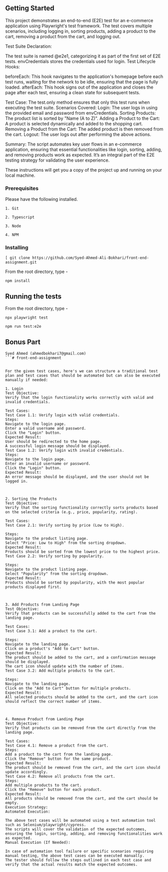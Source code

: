 
## Getting Started

This project demonstrates an end-to-end (E2E) test for an e-commerce application using Playwright's test framework. The test covers multiple scenarios, including logging in, sorting products, adding a product to the cart, removing a product from the cart, and logging out.

Test Suite Declaration:

The test suite is named @e2e1, categorizing it as part of the first set of E2E tests.
envCredentials stores the credentials used for login.
Test Lifecycle Hooks:

beforeEach: This hook navigates to the application's homepage before each test runs, waiting for the network to be idle, ensuring that the page is fully loaded.
afterEach: This hook signs out of the application and closes the page after each test, ensuring a clean state for subsequent tests.

Test Case:
The test.only method ensures that only this test runs when executing the test suite.
Scenarios Covered:
Login: The user logs in using the provided email and password from envCredentials.
Sorting Products: The product list is sorted by "Name (A to Z)".
Adding a Product to the Cart: A product is selected dynamically and added to the shopping cart.
Removing a Product from the Cart: The added product is then removed from the cart.
Logout: The user logs out after performing the above actions.

Summary:
The script automates key user flows in an e-commerce application, ensuring that essential functionalities like login, sorting, adding, and removing products work as expected. It’s an integral part of the E2E testing strategy for validating the user experience.


These instructions will get you a copy of the project up and running on your local machine.

### Prerequisites

Please have the following installed.

```
1. Git

2. Typescript

3. Node

4. NPM
```

### Installing

```
[ git clone https://github.com/Syed-Ahmed-Ali-Bokhari/front-end-assignment.git
```

From the root directory, type -

```
npm install
```

## Running the tests

From the root directory, type -

```
npx playwright test
```

```
npm run test:e2e
```

## Bonus Part

```
Syed Ahmed (ahmedbokhari7@gmail.com)
```# front-end-assignment


For the given test cases, here's we can structure a traditional test plan and test cases that should be automated but can also be executed manually if needed:

1. Login
Test Objective:
Verify that the login functionality works correctly with valid and invalid credentials.

Test Cases:
Test Case 1.1: Verify login with valid credentials.
Steps:
Navigate to the login page.
Enter a valid username and password.
Click the "Login" button.
Expected Result:
User should be redirected to the home page.
A successful login message should be displayed.
Test Case 1.2: Verify login with invalid credentials.
Steps:
Navigate to the login page.
Enter an invalid username or password.
Click the "Login" button.
Expected Result:
An error message should be displayed, and the user should not be logged in.



2. Sorting the Products
Test Objective:
Verify that the sorting functionality correctly sorts products based on the selected criteria (e.g., price, popularity, rating).

Test Cases:
Test Case 2.1: Verify sorting by price (Low to High).

Steps:
Navigate to the product listing page.
Select "Price: Low to High" from the sorting dropdown.
Expected Result:
Products should be sorted from the lowest price to the highest price.
Test Case 2.2: Verify sorting by popularity.

Steps:
Navigate to the product listing page.
Select "Popularity" from the sorting dropdown.
Expected Result:
Products should be sorted by popularity, with the most popular products displayed first.



3. Add Products from Landing Page
Test Objective:
Verify that products can be successfully added to the cart from the landing page.

Test Cases:
Test Case 3.1: Add a product to the cart.

Steps:
Navigate to the landing page.
Click on a product's "Add to Cart" button.
Expected Result:
The product should be added to the cart, and a confirmation message should be displayed.
The cart icon should update with the number of items.
Test Case 3.2: Add multiple products to the cart.

Steps:
Navigate to the landing page.
Click on the "Add to Cart" button for multiple products.
Expected Result:
All selected products should be added to the cart, and the cart icon should reflect the correct number of items.



4. Remove Product from Landing Page
Test Objective:
Verify that products can be removed from the cart directly from the landing page.

Test Cases:
Test Case 4.1: Remove a product from the cart.
Steps:
Add a product to the cart from the landing page.
Click the "Remove" button for the same product.
Expected Result:
The product should be removed from the cart, and the cart icon should update accordingly.
Test Case 4.2: Remove all products from the cart.
Steps:
Add multiple products to the cart.
Click the "Remove" button for each product.
Expected Result:
All products should be removed from the cart, and the cart should be empty.
Execution Strategy:
Automated Execution:

The above test cases will be automated using a test automation tool such as Selenium/playwright/cypress.
The scripts will cover the validation of the expected outcomes, ensuring the login, sorting, adding, and removing functionalities work as expected.
Manual Execution (If Needed):

In case of automation tool failure or specific scenarios requiring manual testing, the above test cases can be executed manually.
The tester should follow the steps outlined in each test case and verify that the actual results match the expected outcomes.
